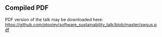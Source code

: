 ## Compiled PDF

PDF version of the talk may be downloaded here: https://github.com/ptooley/software_sustainability_talk/blob/master/swsus.pdf
